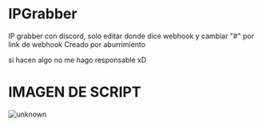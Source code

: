 # IPGrabber
IP grabber con discord, solo editar donde dice webhook y cambiar "#" por link de webhook
Creado por aburrimiento

si hacen algo no me hago responsable xD
# IMAGEN DE SCRIPT
![unknown](https://user-images.githubusercontent.com/84819214/134777578-ea380e94-e25b-40ed-ac0e-221f145a891b.jpg)
